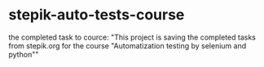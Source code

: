# stepik-auto-tests-course
the completed task to cource:
"This project is saving the completed tasks from stepik.org for the course "Automatization testing by selenium and python""     
